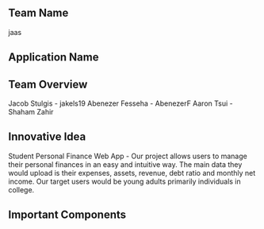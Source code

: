 ## Team Name
jaas

## Application Name

## Team Overview
Jacob Stulgis - jakels19
Abenezer Fesseha - AbenezerF
Aaron Tsui -
Shaham Zahir
## Innovative Idea
Student Personal Finance Web App - Our project allows users to manage their personal finances in an easy and intuitive way. The main data they would upload is their expenses, assets, revenue, debt ratio and monthly net income. Our target users would be young adults primarily individuals in college.

## Important Components
